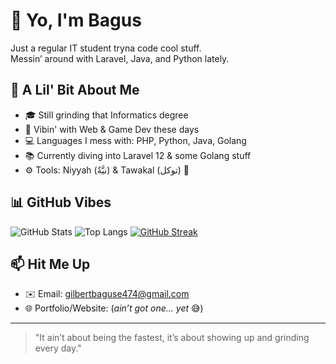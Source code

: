 # 👋 Yo, I'm Bagus

Just a regular IT student tryna code cool stuff.  
Messin’ around with Laravel, Java, and Python lately.

## 🚀 A Lil' Bit About Me
- 🎓 Still grinding that Informatics degree
- 🧠 Vibin' with Web & Game Dev these days
- 💻 Languages I mess with: PHP, Python, Java, Golang
- 📚 Currently diving into Laravel 12 & some Golang stuff
- ⚙️ Tools: Niyyah (نيَّةٌ) & Tawakal (توكل) 🤲

## 📊 GitHub Vibes

![GitHub Stats](https://github-readme-stats.vercel.app/api?username=riskybaguse&show_icons=true&theme=tokyonight)
![Top Langs](https://github-readme-stats.vercel.app/api/top-langs/?username=riskybaguse&layout=compact&theme=tokyonight)
[![GitHub Streak](https://streak-stats.demolab.com/?user=riskybaguse&theme=tokyonight)](https://git.io/streak-stats)

## 📫 Hit Me Up
- ✉️ Email: gilbertbaguse474@gmail.com
- 🌐 Portfolio/Website: (_ain’t got one... yet_ 😅)

---

> "It ain’t about being the fastest, it’s about showing up and grinding every day."
